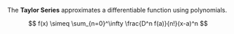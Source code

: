 The **Taylor Series** approximates a differentiable function using polynomials.

$$
f(x) \simeq \sum_{n=0}^\infty \frac{D^n f(a)}{n!}(x-a)^n
$$